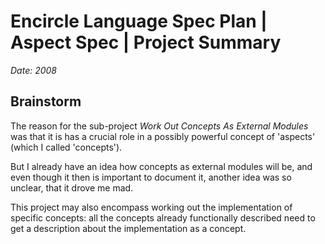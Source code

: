 ﻿Encircle Language Spec Plan | Aspect Spec | Project Summary
===========================================================

*Date: 2008*

Brainstorm
----------

The reason for the sub-project *Work Out Concepts As External Modules* was that it is has a crucial role in a possibly powerful concept of 'aspects' (which I called 'concepts').

But I already have an idea how concepts as external modules will be, and even though it then is important to document it, another idea was so unclear, that it drove me mad.

This project may also encompass working out the implementation of specific concepts: all the concepts already functionally described need to get a description about the implementation as a concept.